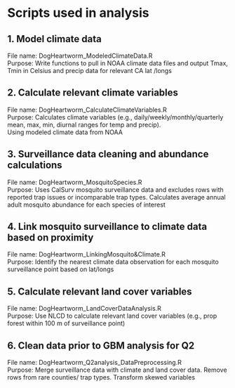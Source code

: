 # Scripts used in analysis # 

## 1. Model climate data 
File name: DogHeartworm_ModeledClimateData.R <br/>
Purpose: Write functions to pull in NOAA climate data files and output Tmax, Tmin in Celsius and precip data for relevant CA lat /longs 

## 2. Calculate relevant climate variables
File name: DogHeartworm_CalculateClimateVariables.R <br/>
Purpose: Calculates climate variables (e.g., daily/weekly/monthly/quarterly mean, max, min, diurnal ranges for temp and precip).   
Using modeled climate data from NOAA

## 3. Surveillance data cleaning and abundance calculations
File name: DogHeartworm_MosquitoSpecies.R  <br/>
Purpose: Uses CalSurv mosquito surveillance data and excludes rows with reported trap issues or incomparable trap types. 
Calculates average annual adult mosquito abundance for each species of interest

## 4. Link mosquito surveillance to climate data based on proximity
File name: DogHeartworm_LinkingMosquito&Climate.R <br/>
Purpose: Identify the nearest climate data observation for each mosquito surveillance point based on lat/longs

## 5. Calculate relevant land cover variables
File name: DogHeartworm_LandCoverDataAnalysis.R <br/>
Purpose: Use NLCD to calculate relevant land cover variables (e.g., prop forest within 100 m of surveillance point)

## 6. Clean data prior to GBM analysis for Q2
File name: DogHeartworm_Q2analysis_DataPreprocessing.R <br/>
Purpose: Merge surveillance data with climate and land cover data. Remove rows from rare counties/ trap types. Transform skewed variables
